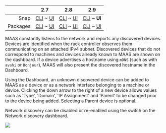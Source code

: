 <!-- deb-2-7-cli
||2.7|2.8|2.9|
|-----:|:-----:|:-----:|:-----:|
|Snap|[CLI](/t/network-discovery-snap-2-7-cli/2922) ~ [UI](/t/network-discovery-snap-2-7-ui/2923)|[CLI](/t/network-discovery-snap-2-8-cli/2924) ~ [UI](/t/network-discovery-snap-2-8-ui/2925)|[CLI](/t/network-discovery-snap-2-9-cli/2926) ~ [UI](/t/network-discovery-snap-2-9-ui/2927)|
|Packages|**CLI** ~ [UI](/t/network-discovery-deb-2-7-ui/2929)|[CLI](/t/network-discovery-deb-2-8-cli/2930) ~ [UI](/t/network-discovery-deb-2-8-ui/2931)|[CLI](/t/network-discovery-deb-2-9-cli/2932) ~ [UI](/t/network-discovery-deb-2-9-ui/2933)|
 deb-2-7-cli -->

<!-- deb-2-7-ui
||2.7|2.8|2.9|
|-----:|:-----:|:-----:|:-----:|
|Snap|[CLI](/t/network-discovery-snap-2-7-cli/2922) ~ [UI](/t/network-discovery-snap-2-7-ui/2923)|[CLI](/t/network-discovery-snap-2-8-cli/2924) ~ [UI](/t/network-discovery-snap-2-8-ui/2925)|[CLI](/t/network-discovery-snap-2-9-cli/2926) ~ [UI](/t/network-discovery-snap-2-9-ui/2927)|
|Packages|[CLI](/t/network-discovery-deb-2-7-cli/2928) ~ **UI**|[CLI](/t/network-discovery-deb-2-8-cli/2930) ~ [UI](/t/network-discovery-deb-2-8-ui/2931)|[CLI](/t/network-discovery-deb-2-9-cli/2932) ~ [UI](/t/network-discovery-deb-2-9-ui/2933)|
 deb-2-7-ui -->

<!-- deb-2-8-cli
||2.7|2.8|2.9|
|-----:|:-----:|:-----:|:-----:|
|Snap|[CLI](/t/network-discovery-snap-2-7-cli/2922) ~ [UI](/t/network-discovery-snap-2-7-ui/2923)|[CLI](/t/network-discovery-snap-2-8-cli/2924) ~ [UI](/t/network-discovery-snap-2-8-ui/2925)|[CLI](/t/network-discovery-snap-2-9-cli/2926) ~ [UI](/t/network-discovery-snap-2-9-ui/2927)|
|Packages|[CLI](/t/network-discovery-deb-2-7-cli/2928) ~ [UI](/t/network-discovery-deb-2-7-ui/2929)||**CLI** ~ [UI](/t/network-discovery-deb-2-8-ui/2931)|[CLI](/t/network-discovery-deb-2-9-cli/2932) ~ [UI](/t/network-discovery-deb-2-9-ui/2933)|
 deb-2-8-cli -->

<!-- deb-2-8-ui
||2.7|2.8|2.9|
|-----:|:-----:|:-----:|:-----:|
|Snap|[CLI](/t/network-discovery-snap-2-7-cli/2922) ~ [UI](/t/network-discovery-snap-2-7-ui/2923)|[CLI](/t/network-discovery-snap-2-8-cli/2924) ~ [UI](/t/network-discovery-snap-2-8-ui/2925)|[CLI](/t/network-discovery-snap-2-9-cli/2926) ~ [UI](/t/network-discovery-snap-2-9-ui/2927)|
|Packages|[CLI](/t/network-discovery-deb-2-7-cli/2928) ~ [UI](/t/network-discovery-deb-2-7-ui/2929)|[CLI](/t/network-discovery-deb-2-8-cli/2930) ~ **UI**|[CLI](/t/network-discovery-deb-2-9-cli/2932) ~ [UI](/t/network-discovery-deb-2-9-ui/2933)|
 deb-2-8-ui -->

<!-- deb-2-9-cli
||2.7|2.8|2.9|
|-----:|:-----:|:-----:|:-----:|
|Snap|[CLI](/t/network-discovery-snap-2-7-cli/2922) ~ [UI](/t/network-discovery-snap-2-7-ui/2923)|[CLI](/t/network-discovery-snap-2-8-cli/2924) ~ [UI](/t/network-discovery-snap-2-8-ui/2925)|[CLI](/t/network-discovery-snap-2-9-cli/2926) ~ [UI](/t/network-discovery-snap-2-9-ui/2927)|
|Packages|[CLI](/t/network-discovery-deb-2-7-cli/2928) ~ [UI](/t/network-discovery-deb-2-7-ui/2929)|[CLI](/t/network-discovery-deb-2-8-cli/2930) ~ [UI](/t/network-discovery-deb-2-8-ui/2931)||**CLI** ~ [UI](/t/network-discovery-deb-2-9-ui/2933)|
 deb-2-9-cli -->

<!-- deb-2-9-ui
||2.7|2.8|2.9|
|-----:|:-----:|:-----:|:-----:|
|Snap|[CLI](/t/network-discovery-snap-2-7-cli/2922) ~ [UI](/t/network-discovery-snap-2-7-ui/2923)|[CLI](/t/network-discovery-snap-2-8-cli/2924) ~ [UI](/t/network-discovery-snap-2-8-ui/2925)|[CLI](/t/network-discovery-snap-2-9-cli/2926) ~ [UI](/t/network-discovery-snap-2-9-ui/2927)|
|Packages|[CLI](/t/network-discovery-deb-2-7-cli/2928) ~ [UI](/t/network-discovery-deb-2-7-ui/2929)|[CLI](/t/network-discovery-deb-2-8-cli/2930) ~ [UI](/t/network-discovery-deb-2-8-ui/2931)|[CLI](/t/network-discovery-deb-2-9-cli/2932) ~ **UI**|
 deb-2-9-ui -->

<!-- snap-2-7-cli
||2.7|2.8|2.9|
|-----:|:-----:|:-----:|:-----:|
|Snap|**CLI** ~ [UI](/t/network-discovery-snap-2-7-ui/2923)|[CLI](/t/network-discovery-snap-2-8-cli/2924) ~ [UI](/t/network-discovery-snap-2-8-ui/2925)|[CLI](/t/network-discovery-snap-2-9-cli/2926) ~ [UI](/t/network-discovery-snap-2-9-ui/2927)|
|Packages|[CLI](/t/network-discovery-deb-2-7-cli/2928) ~ [UI](/t/network-discovery-deb-2-7-ui/2929)|[CLI](/t/network-discovery-deb-2-8-cli/2930) ~ [UI](/t/network-discovery-deb-2-8-ui/2931)|[CLI](/t/network-discovery-deb-2-9-cli/2932) ~ [UI](/t/network-discovery-deb-2-9-ui/2933)|
 snap-2-7-cli -->

<!-- snap-2-7-ui
||2.7|2.8|2.9|
|-----:|:-----:|:-----:|:-----:|
|Snap|[CLI](/t/network-discovery-snap-2-7-cli/2922) ~ **UI**|[CLI](/t/network-discovery-snap-2-8-cli/2924) ~ [UI](/t/network-discovery-snap-2-8-ui/2925)|[CLI](/t/network-discovery-snap-2-9-cli/2926) ~ [UI](/t/network-discovery-snap-2-9-ui/2927)|
|Packages|[CLI](/t/network-discovery-deb-2-7-cli/2928) ~ [UI](/t/network-discovery-deb-2-7-ui/2929)|[CLI](/t/network-discovery-deb-2-8-cli/2930) ~ [UI](/t/network-discovery-deb-2-8-ui/2931)|[CLI](/t/network-discovery-deb-2-9-cli/2932) ~ [UI](/t/network-discovery-deb-2-9-ui/2933)|
 snap-2-7-ui -->

<!-- snap-2-8-cli
||2.7|2.8|2.9|
|-----:|:-----:|:-----:|:-----:|
|Snap|[CLI](/t/network-discovery-snap-2-7-cli/2922) ~ [UI](/t/network-discovery-snap-2-7-ui/2923)||**CLI** ~ [UI](/t/network-discovery-snap-2-8-ui/2925)|[CLI](/t/network-discovery-snap-2-9-cli/2926) ~ [UI](/t/network-discovery-snap-2-9-ui/2927)|
|Packages|[CLI](/t/network-discovery-deb-2-7-cli/2928) ~ [UI](/t/network-discovery-deb-2-7-ui/2929)|[CLI](/t/network-discovery-deb-2-8-cli/2930) ~ [UI](/t/network-discovery-deb-2-8-ui/2931)|[CLI](/t/network-discovery-deb-2-9-cli/2932) ~ [UI](/t/network-discovery-deb-2-9-ui/2933)|
 snap-2-8-cli -->

<!-- snap-2-8-ui
||2.7|2.8|2.9|
|-----:|:-----:|:-----:|:-----:|
|Snap|[CLI](/t/network-discovery-snap-2-7-cli/2922) ~ [UI](/t/network-discovery-snap-2-7-ui/2923)|[CLI](/t/network-discovery-snap-2-8-cli/2924) ~ **UI**|[CLI](/t/network-discovery-snap-2-9-cli/2926) ~ [UI](/t/network-discovery-snap-2-9-ui/2927)|
|Packages|[CLI](/t/network-discovery-deb-2-7-cli/2928) ~ [UI](/t/network-discovery-deb-2-7-ui/2929)|[CLI](/t/network-discovery-deb-2-8-cli/2930) ~ [UI](/t/network-discovery-deb-2-8-ui/2931)|[CLI](/t/network-discovery-deb-2-9-cli/2932) ~ [UI](/t/network-discovery-deb-2-9-ui/2933)|
 snap-2-8-ui -->

<!-- snap-2-9-cli
||2.7|2.8|2.9|
|-----:|:-----:|:-----:|:-----:|
|Snap|[CLI](/t/network-discovery-snap-2-7-cli/2922) ~ [UI](/t/network-discovery-snap-2-7-ui/2923)|[CLI](/t/network-discovery-snap-2-8-cli/2924) ~ [UI](/t/network-discovery-snap-2-8-ui/2925)||**CLI** ~ [UI](/t/network-discovery-snap-2-9-ui/2927)|
|Packages|[CLI](/t/network-discovery-deb-2-7-cli/2928) ~ [UI](/t/network-discovery-deb-2-7-ui/2929)|[CLI](/t/network-discovery-deb-2-8-cli/2930) ~ [UI](/t/network-discovery-deb-2-8-ui/2931)|[CLI](/t/network-discovery-deb-2-9-cli/2932) ~ [UI](/t/network-discovery-deb-2-9-ui/2933)|
 snap-2-9-cli -->

||2.7|2.8|2.9|
|-----:|:-----:|:-----:|:-----:|
|Snap|[CLI](/t/network-discovery-snap-2-7-cli/2922) ~ [UI](/t/network-discovery-snap-2-7-ui/2923)|[CLI](/t/network-discovery-snap-2-8-cli/2924) ~ [UI](/t/network-discovery-snap-2-8-ui/2925)|[CLI](/t/network-discovery-snap-2-9-cli/2926) ~ **UI**|
|Packages|[CLI](/t/network-discovery-deb-2-7-cli/2928) ~ [UI](/t/network-discovery-deb-2-7-ui/2929)|[CLI](/t/network-discovery-deb-2-8-cli/2930) ~ [UI](/t/network-discovery-deb-2-8-ui/2931)|[CLI](/t/network-discovery-deb-2-9-cli/2932) ~ [UI](/t/network-discovery-deb-2-9-ui/2933)|

MAAS constantly listens to the network and reports any discovered devices. Devices are identified when the rack controller observes them communicating on an attached IPv4 subnet. Discovered devices that do not correspond to machines and devices already known to MAAS are shown on the dashboard. If a device advertises a hostname using `mDNS` (such as with `avahi` or `Bonjour`), MAAS will also present the discovered hostname in the Dashboard.

Using the Dashboard, an unknown discovered device can be added to MAAS as a device or as a network interface belonging to a machine or device. Clicking the down arrow to the right of a new device allows values such as 'Type', 'Domain', 'IP Assignment' and 'Parent' to be changed prior to the device being added. Selecting a Parent device is optional.

Network discovery can be disabled or re-enabled using the switch on the Network discovery dashboard.

<a href="https://assets.ubuntu.com/v1/1782e4aa-installconfig-networking__2.4_discovery.png" target = "_blank"><img src="https://assets.ubuntu.com/v1/1782e4aa-installconfig-networking__2.4_discovery.png"></a>